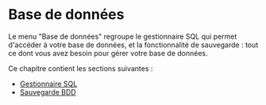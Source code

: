 # Base de données

Le menu "Base de données" regroupe le gestionnaire SQL qui permet d'accéder à votre base de données, et la fonctionnalité de sauvegarde : tout ce dont vous avez besoin pour gérer votre base de données.

Ce chapitre contient les sections suivantes :

* [Gestionnaire SQL](gestionnaire-sql.md)
* [Sauvegarde BDD](sauvegarde-bdd.md)


